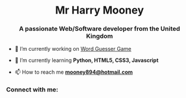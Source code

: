 <h1 align="center">Mr Harry Mooney</h1>
<h3 align="center">A passionate Web/Software developer from the United Kingdom</h3>

- 🔭 I’m currently working on [Word Guesser Game](https://github.com/mooney894/GuessTheWordGame)

- 🌱 I’m currently learning **Python, HTML5, CSS3, Javascript**

- 📫 How to reach me **mooney894@hotmail.com**

<h3 align="left">Connect with me:</h3>
<p align="left">
</p>
